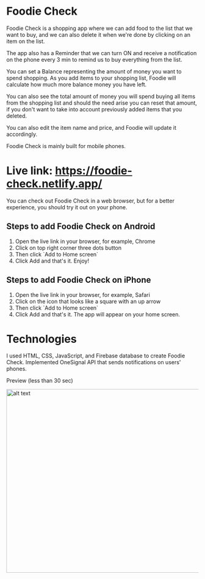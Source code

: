 # Foodie Check

Foodie Check is a shopping app where we can add food to the list that we want to buy, and we can also delete it when we're done by clicking on an item on the list.

The app also has a Reminder that we can turn ON and receive a notification on the phone every 3 min to remind us to buy everything from the list.

You can set a Balance representing the amount of money you want to spend shopping. As you add items to your shopping list, Foodie will calculate how much
more balance money you have left.

You can also see the total amount of money you will spend buying all items from the shopping list and should the need arise you can reset that amount,
if you don't want to take into account previously added items that you deleted.

You can also edit the item name and price, and Foodie will update it accordingly.

Foodie Check is mainly built for mobile phones.

# Live link: https://foodie-check.netlify.app/
You can check out Foodie Check in a web browser, but for a better experience, you should try it out on your phone.

<h2>Steps to add Foodie Check on Android</h2>
<ol>
  <li>Open the live link in your browser, for example, Chrome</li>
  <li>Click on top right corner three dots button</li>
  <li>Then click `Add to Home screen`</li>
  <li>Click Add and that's it. Enjoy!</li>
</ol>

<h2>Steps to add Foodie Check on iPhone</h2>
<ol>
  <li>Open the live link in your browser, for example, Safari</li>
  <li>Click on the icon that looks like a square with an up arrow</li>
  <li>Then click `Add to Home screen`</li>
  <li>Click Add and that's it. The app will appear on your home screen.</li>
</ol>

# Technologies 

I used HTML, CSS, JavaScript, and Firebase database to create Foodie Check. 
Implemented OneSignal API that sends notifications on users' phones.

Preview (less than 30 sec)

<img src="https://github.com/nemanja-stosic/foodie-check/assets/48128569/aaf5ee46-f708-430e-a63a-bfc9687273a9" alt="alt text" width="854" height="480">
